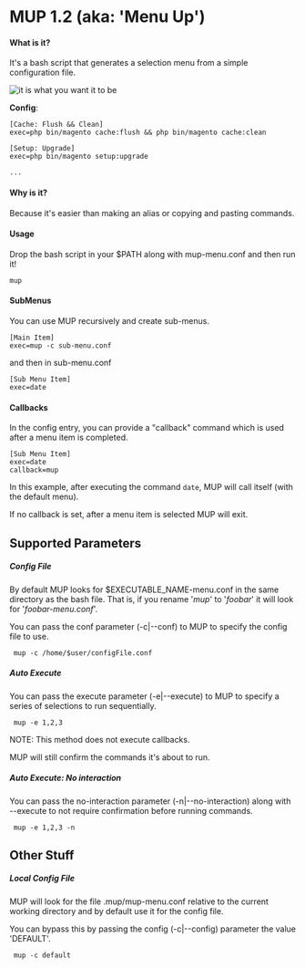 # **MUP 1.2 (aka: 'Menu Up')**

#### **What is it?**
It's a bash script that generates a selection menu from a simple configuration file.

![it is what you want it to be](https://i.imgur.com/2FzEnfb.png)

**Config**: 
```
[Cache: Flush && Clean]
exec=php bin/magento cache:flush && php bin/magento cache:clean

[Setup: Upgrade]
exec=php bin/magento setup:upgrade

...
```

#### **Why is it?**

Because it's easier than making an alias or copying and pasting commands.

#### **Usage**

Drop the bash script in your $PATH along with mup-menu.conf and then run it! 

```
mup
```

#### **SubMenus**
You can use MUP recursively and create sub-menus.
```
[Main Item]
exec=mup -c sub-menu.conf
```

and then in sub-menu.conf

```
[Sub Menu Item]
exec=date
```

#### **Callbacks**

In the config entry, you can provide a "callback" command which is used after a menu item is completed.

```
[Sub Menu Item]
exec=date
callback=mup
```
In this example, after executing the command `date`, MUP will call itself (with the default menu). 

If no callback is set, after a menu item is selected MUP will exit. 

## **Supported Parameters**

##### **Config File**

By default MUP looks for $EXECUTABLE_NAME-menu.conf in the same directory as the bash file.  That is, if you rename '*mup*' to '*foobar*' it will look for '*foobar-menu.conf*'. 

You can pass the conf parameter (-c|--conf) to MUP to specify the config file to use.  

``` mup -c /home/$user/configFile.conf``` 

##### **Auto Execute**

You can pass the execute parameter (-e|--execute) to MUP to specify a series of selections to run sequentially.

``` mup -e 1,2,3```

NOTE: This method does not execute callbacks.

MUP will still confirm the commands it's about to run.

##### **Auto Execute: No interaction**

You can pass the no-interaction parameter (-n|--no-interaction) along with --execute to not require confirmation before running commands.

``` mup -e 1,2,3 -n```

## **Other Stuff**

##### **Local Config File**

MUP will look for the file .mup/mup-menu.conf relative to the current working directory and by default use it for the config file.

You can bypass this by passing the config (-c|--config) parameter the value 'DEFAULT'.

``` mup -c default```